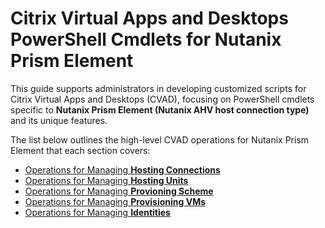 # Citrix Virtual Apps and Desktops PowerShell Cmdlets for Nutanix Prism Element

This guide supports administrators in developing customized scripts for Citrix Virtual Apps and Desktops (CVAD), focusing on PowerShell cmdlets specific to **Nutanix Prism Element (Nutanix AHV host connection type)** and its unique features.


The list below outlines the high-level CVAD operations for Nutanix Prism Element that each section covers:

* [Operations for Managing **Hosting Connections**](./Hosting%20Connection/)
* [Operations for Managing **Hosting Units**](./Hosting%20Unit/)
* [Operations for Managing **Provioning Scheme**](./ProvScheme/)
* [Operations for Managing **Provisioning VMs**](./ProvVm/)
* [Operations for Managing **Identities**](./Identity/)